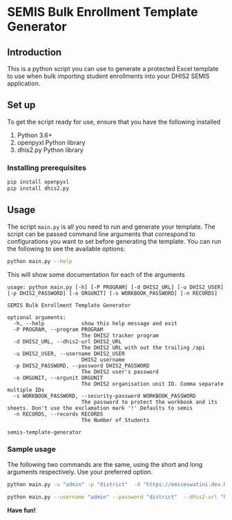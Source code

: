 # SEMIS Bulk Enrollment Template Generator
## Introduction
This is a python script you can use to generate a protected Excel template to use when bulk importing student enrollments into your DHIS2 SEMIS application.

## Set up
To get the script ready for use, ensure that you have the following installed
1. Python 3.6+
2. openpyxl Python library
3. dhis2.py Python library

### Installing prerequisites
```bash
pip install openpyxl
pip install dhis2.py
```
## Usage
The script `main.py` is all you need to run and generate your template. The script can be passed command line arguments that correspond to configurations you want to set before generating the template.
You can run the following to see the available options:
```bash
python main.py --help
```

This will show some documentation for each of the arguments
```text
usage: python main.py [-h] [-P PROGRAM] [-d DHIS2_URL] [-u DHIS2_USER] [-p DHIS2_PASSWORD] [-o ORGUNIT] [-s WORKBOOK_PASSWORD] [-n RECORDS]

SEMIS Bulk Enrollment Template Generator

optional arguments:
  -h, --help            show this help message and exit
  -P PROGRAM, --program PROGRAM
                        The DHIS2 tracker program
  -d DHIS2_URL, --dhis2-url DHIS2_URL
                        The DHIS2 URL with out the trailing /api
  -u DHIS2_USER, --username DHIS2_USER
                        DHIS2 username
  -p DHIS2_PASSWORD, --password DHIS2_PASSWORD
                        The DHIS2 user's password
  -o ORGUNIT, --orgunit ORGUNIT
                        The DHIS2 organisation unit ID. Comma separate multiple IDs
  -s WORKBOOK_PASSWORD, --security-password WORKBOOK_PASSWORD
                        The password to protect the workbook and its sheets. Don't use the exclamation mark '!' Defaults to semis
  -n RECORDS, --records RECORDS
                        The Number of Students

semis-template-generator
```

### Sample usage
The following two commands are the same, using the short and long arguments respectively. Use your preferred option. 
```bash
python main.py -u "admin" -p "district"  -d "https://emiseswatini.dev.hispuganda.org/emiseswatini" -P a6t4ASRXwPZ -o E63zwh4WzWK,UL2WYFdnA1p 
```

```bash
python main.py --username "admin" --password "district"  --dhis2-url "https://emiseswatini.dev.hispuganda.org/emiseswatini" --program a6t4ASRXwPZ --orgunit E63zwh4WzWK,UL2WYFdnA1p 
```



**Have fun!**